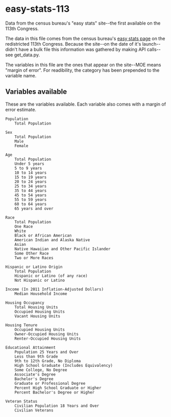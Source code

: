 easy-stats-113
==============

Data from the census bureau's "easy stats" site--the first available on the 113th Congress. 

The data in this file comes from the census bureau's [easy stats page](http://www.census.gov/easystats/) on the redistricted 113th Congress. Because the site--on the date of it's launch--didn't have a bulk file this information was gathered by making API calls--see get_data.py. 

The variables in this file are the ones that appear on the site--MOE means "margin of error". For readibility, the category has been prepended to the variable name. 

Variables available
-----------------

These are the variables available. Each variable also comes with a margin of error estimate.

	Population	
		Total Population
		
	Sex
		Total Population	
		Male	
		Female	
	
	Age	
		Total Population	
		Under 5 years	
		5 to 9 years	
		10 to 14 years	
		15 to 19 years	
		20 to 24 years	
		25 to 34 years	
		35 to 44 years	
		45 to 54 years	
		55 to 59 years	
		60 to 64 years	
		65 years and over	
		
	Race
		Total Population	
		One Race	
		White	
		Black or African American	
		American Indian and Alaska Native	
		Asian	
		Native Hawaiian and Other Pacific Islander
		Some Other Race	
		Two or More Races	
	
	Hispanic or Latino Origin
		Total Population	
		Hispanic or Latino (of any race)	
		Not Hispanic or Latino	
	
	Income (In 2011 Inflation-Adjusted Dollars)
		Median Household Income
	
	Housing Occupancy
		Total Housing Units	
		Occupied Housing Units	
		Vacant Housing Units
		
	Housing Tenure
		Occupied Housing Units	
		Owner-Occupied Housing Units	
		Renter-Occupied Housing Units	
	
	Educational Attainment
		Population 25 Years and Over	
		Less than 9th Grade	
		9th to 12th Grade, No Diploma	
		High School Graduate (Includes Equivalency)	
		Some College, No Degree	
		Associate's Degree	
		Bachelor's Degree	
		Graduate or Professional Degree	
		Percent High School Graduate or Higher
		Percent Bachelor's Degree or Higher

	Veteran Status
		Civilian Population 18 Years and Over	
		Civilian Veterans	

